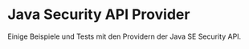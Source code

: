 Java Security API Provider
==========================

Einige Beispiele und Tests mit den Providern der Java SE Security API.
